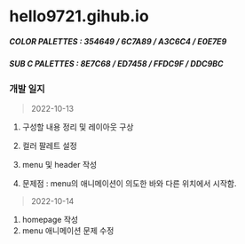 # hello9721.gihub.io

##### COLOR PALETTES : 354649 / 6C7A89 / A3C6C4 / E0E7E9
##### SUB C PALETTES : 8E7C68 / ED7458 / FFDC9F / DDC9BC

### 개발 일지

> 2022-10-13
  1. 구성할 내용 정리 및 레이아웃 구상
  2. 컬러 팔레트 설정
  3. menu 및 header 작성
  
  4. 문제점
     : menu의 애니메이션이 의도한 바와 다른 위치에서 시작함.

> 2022-10-14
  1. homepage 작성
  2. menu 애니메이션 문제 수정
